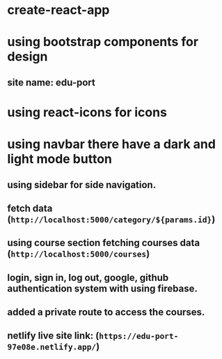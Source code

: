 # create-react-app
# using bootstrap components for design
## site name: edu-port
# using react-icons for icons
# using navbar there have a dark and light mode button

## using sidebar for side navigation.
## fetch data (`http://localhost:5000/category/${params.id}`)
## using course section fetching courses data (`http://localhost:5000/courses`)

## login, sign in, log out, google, github authentication system with using firebase.
## added a private route to access the courses.
## netlify live site link: (`https://edu-port-97e08e.netlify.app/`)

